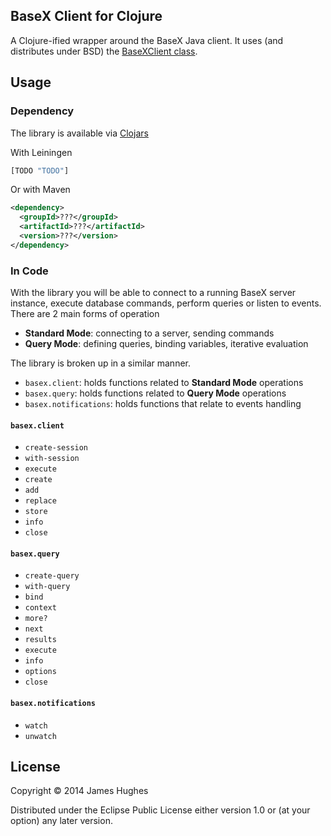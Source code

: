 ## BaseX Client for Clojure

A Clojure-ified wrapper around the BaseX Java client. It uses (and distributes under BSD) the [BaseXClient class](https://github.com/kouphax/basex-clojure-client/blob/master/src/main/java/basex/core/BaseXClient.java).

## Usage

### Dependency

The library is available via [Clojars](#TODO)

With Leiningen

```clojure
[TODO "TODO"]
```

Or with Maven

```xml
<dependency>
  <groupId>???</groupId>
  <artifactId>???</artifactId>
  <version>???</version>
</dependency>
```

### In Code

With the library you will be able to connect to a running BaseX server instance, execute database commands, perform queries or listen to events. There are 2 main forms of operation

- __Standard Mode__: connecting to a server, sending commands
- __Query Mode__: defining queries, binding variables, iterative evaluation

The library is broken up in a similar manner.

- `basex.client`: holds functions related to __Standard Mode__ operations
- `basex.query`: holds functions related to __Query Mode__ operations
- `basex.notifications`: holds functions that relate to events handling

#### `basex.client`

- `create-session`
- `with-session`
- `execute`
- `create`
- `add`
- `replace`
- `store`
- `info`
- `close`

#### `basex.query`

- `create-query`
- `with-query`
- `bind`
- `context`
- `more?`
- `next`
- `results`
- `execute`
- `info`
- `options`
- `close`

#### `basex.notifications`

- `watch`
- `unwatch`


## License

Copyright © 2014 James Hughes

Distributed under the Eclipse Public License either version 1.0 or (at
your option) any later version.
